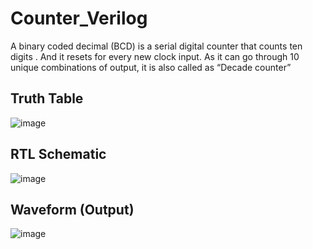 # Counter_Verilog
A binary coded decimal (BCD) is a serial digital counter that counts ten digits . And it resets for every new clock input. As it can go through 10 unique combinations of output, it is also called as “Decade counter”
## Truth Table
![image](https://user-images.githubusercontent.com/82794748/115249003-d5665180-a145-11eb-9cb1-a466d88227a0.png)
## RTL Schematic
![image](https://user-images.githubusercontent.com/82794748/115249087-ea42e500-a145-11eb-9dfe-009f81667d71.png)
## Waveform (Output)
![image](https://user-images.githubusercontent.com/82794748/115249146-f62ea700-a145-11eb-95d1-8703ef85b2be.png)
